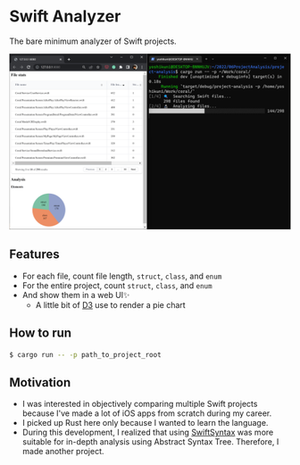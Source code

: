 # Swift Analyzer

The bare minimum analyzer of Swift projects.

<img src="./ProjectAnalysis.png" width=600>

## Features
- For each file, count file length, `struct`, `class`, and `enum`
- For the entire project, count `struct`, `class`, and `enum`
- And show them in a web UI✨
    - A little bit of [D3](https://d3js.org/) use to render a pie chart

## How to run

```sh
$ cargo run -- -p path_to_project_root
```

## Motivation
- I was interested in objectively comparing multiple Swift projects because I've made a lot of iOS apps from scratch during my career.
- I picked up Rust here only because I wanted to learn the language.
- During this development, I realized that using [SwiftSyntax](https://github.com/apple/swift-syntax) was more suitable for in-depth analysis using Abstract Syntax Tree. Therefore, I made another project.
